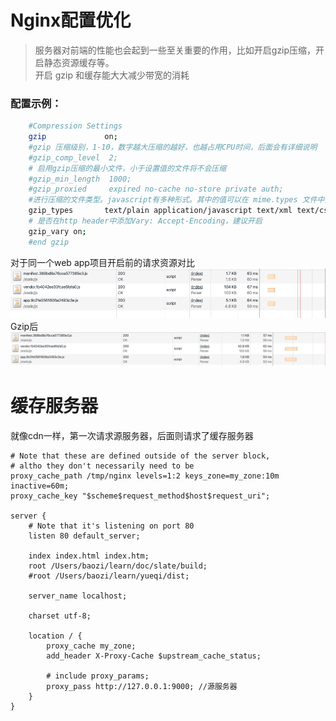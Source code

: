 # Nginx配置优化

> 服务器对前端的性能也会起到一些至关重要的作用，比如开启gzip压缩，开启静态资源缓存等。  
> 开启 gzip 和缓存能大大减少带宽的消耗

### 配置示例：

```bash
    #Compression Settings
    gzip             on;
    #gzip 压缩级别，1-10，数字越大压缩的越好，也越占用CPU时间，后面会有详细说明
    #gzip_comp_level  2;
    # 启用gzip压缩的最小文件，小于设置值的文件将不会压缩
    #gzip_min_length  1000;
    #gzip_proxied     expired no-cache no-store private auth;
    #进行压缩的文件类型。javascript有多种形式。其中的值可以在 mime.types 文件中找到
    gzip_types       text/plain application/javascript text/xml text/css application/xml;
    # 是否在http header中添加Vary: Accept-Encoding，建议开启
    gzip_vary on;
    #end gzip
```

对于同一个web app项目开启前的请求资源对比![](/assets/import.png)Gzip后![](/assets/import2.png)

# 缓存服务器

就像cdn一样，第一次请求源服务器，后面则请求了缓存服务器

```
# Note that these are defined outside of the server block,
# altho they don't necessarily need to be
proxy_cache_path /tmp/nginx levels=1:2 keys_zone=my_zone:10m inactive=60m;
proxy_cache_key "$scheme$request_method$host$request_uri";

server {
    # Note that it's listening on port 80
    listen 80 default_server;

    index index.html index.htm;
    root /Users/baozi/learn/doc/slate/build;
    #root /Users/baozi/learn/yueqi/dist;

    server_name localhost;

    charset utf-8;

    location / {
        proxy_cache my_zone;
        add_header X-Proxy-Cache $upstream_cache_status;

        # include proxy_params;
        proxy_pass http://127.0.0.1:9000; //源服务器
    }
}

```



